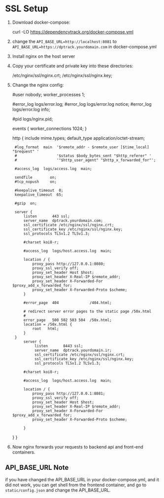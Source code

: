 # SSL Setup
1. Download docker-compose:


    curl -LO https://dependencytrack.org/docker-compose.yml


2. change the `API_BASE_URL=http://localhost:8081` to `API_BASE_URL=https://dptrack.yourdomain.com` in docker-compose.yml
3. Install nginx on the host server
4. Copy your certificate and private key into these directories:


    /etc/nginx/ssl/nginx.crt;
    /etc/nginx/ssl/nginx.key;


5. Change the nginx config:

   
    #user  nobody;
    worker_processes  1;
    
    #error_log  logs/error.log;
    #error_log  logs/error.log  notice;
    #error_log  logs/error.log  info;
    
    #pid        logs/nginx.pid;
    
    
    events {
        worker_connections  1024;
    }
    
    
    http {
        include       mime.types;
        default_type  application/octet-stream;
    
        #log_format  main  '$remote_addr - $remote_user [$time_local] "$request" '
        #                  '$status $body_bytes_sent "$http_referer" '
        #                  '"$http_user_agent" "$http_x_forwarded_for"';
    
        #access_log  logs/access.log  main;
    
        sendfile        on;
        #tcp_nopush     on;
    
        #keepalive_timeout  0;
        keepalive_timeout  65;
    
        #gzip  on;
    
        server {
            listen       443 ssl;
            server_name  dptrack.yourdomain.com;
            ssl_certificate /etc/nginx/ssl/nginx.crt;
            ssl_certificate_key /etc/nginx/ssl/nginx.key;
            ssl_protocols TLSv1.2 TLSv1.3;
    
            #charset koi8-r;
    
            #access_log  logs/host.access.log  main;
    
            location / {
                proxy_pass http://127.0.0.1:8080;
                proxy_ssl_verify off;
                proxy_set_header Host $host;
                proxy_set_header X-Real-IP $remote_addr;
                proxy_set_header X-Forwarded-For $proxy_add_x_forwarded_for;
                proxy_set_header X-Forwarded-Proto $scheme;
            }
    
            #error_page  404              /404.html;
    
            # redirect server error pages to the static page /50x.html
            #
            error_page   500 502 503 504  /50x.html;
            location = /50x.html {
                root   html;
            }
        }
            server {
                 listen       8443 ssl;
                 server_name  dptrack.yourdomain.ir;
                 ssl_certificate /etc/nginx/ssl/nginx.crt;
                 ssl_certificate_key /etc/nginx/ssl/nginx.key;
                 ssl_protocols TLSv1.2 TLSv1.3;
    
            #charset koi8-r;
    
            #access_log  logs/host.access.log  main;
    
            location / {
                proxy_pass http://127.0.0.1:8081;
                proxy_ssl_verify off;
                proxy_set_header Host $host;
                proxy_set_header X-Real-IP $remote_addr;
                proxy_set_header X-Forwarded-For $proxy_add_x_forwarded_for;
                proxy_set_header X-Forwarded-Proto $scheme;

            }
    }
    }

6. Now nginx forwards your requests to backend api and front-end containers.

## API_BASE_URL Note
if you have changed the API_BASE_URL in your docker-compose.yml, and it did not work, you can get shell from the frontend container, and go to `static/config.json` and change the API_BASE_URL.
